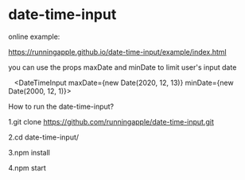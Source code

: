 # date-time-input  

online example: 

https://runningapple.github.io/date-time-input/example/index.html  
  
you can use the props maxDate and minDate to limit user's input date  
  
    <DateTimeInput maxDate={new Date(2020, 12, 13)} minDate={new Date(2000, 12, 1)}>  

How to run the date-time-input?  

1.git clone https://github.com/runningapple/date-time-input.git

2.cd date-time-input/  

3.npm install  

4.npm start  
